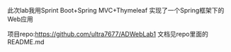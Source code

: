 此次lab我用Sprint Boot+Spring MVC+Thymeleaf 实现了一个Spring框架下的Web应用

项目repo:https://github.com/ultra7677/ADWebLab1
文档见repo里面的README.md
